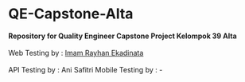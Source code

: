# QE-Capstone-Alta
<b>Repository for Quality Engineer Capstone Project Kelompok 39 Alta</b><br></br>
Web Testing by :  <a href="https://www.facebook.com/Imamrayhanekadinata/">Imam Rayhan Ekadinata</a><br></br>
API Testing by : Ani Safitri
Mobile Testing by : -

